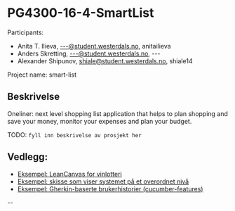 # PG4300-16-4-SmartList

Participants:
* Anita T. Ilieva, ---@student.westerdals.no, anitailieva
* Anders Skretting, ---@student.westerdals.no, ---
* Alexander Shipunov, shiale@student.westerdals.no, shiale14

Project name: smart-list

## Beskrivelse

Oneliner: next level shopping list application that helps to plan shopping and save your money, monitor your expenses and plan your budget.

TODO: `fyll inn beskrivelse av prosjekt her`

Vedlegg:
--------

* [Eksempel: LeanCanvas for vinlotteri](docs/Vedlegg-LeanCanvas.pdf)
* [Eksempel: skisse som viser systemet på et overordnet nivå](docs/API.JPG)
* [Eksempel: Gherkin-baserte brukerhistorier (cucumber-features)](features/)

--
